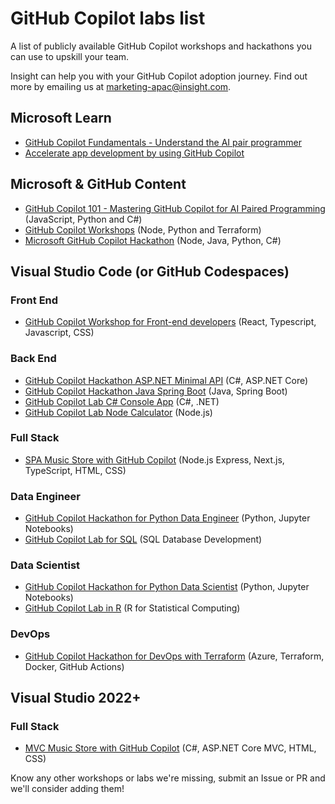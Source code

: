 # GitHub Copilot labs list

A list of publicly available GitHub Copilot workshops and hackathons you can use to upskill your team.

Insight can help you with your GitHub Copilot adoption journey. Find out more by emailing us at [marketing-apac@insight.com](mailto:marketing-apac@insight.com?Subject=GitHub%20Copilot%20Adoption%20Help).

## Microsoft Learn

- [GitHub Copilot Fundamentals - Understand the AI pair programmer](https://learn.microsoft.com/en-au/training/paths/copilot/)
- [Accelerate app development by using GitHub Copilot](https://learn.microsoft.com/en-us/training/paths/accelerate-app-development-using-github-copilot/)

## Microsoft & GitHub Content

- [GitHub Copilot 101 - Mastering GitHub Copilot for AI Paired Programming](https://github.com/microsoft/Mastering-GitHub-Copilot-for-Paired-Programming) (JavaScript, Python and C#)
- [GitHub Copilot Workshops](https://github.com/copilot-workshops) (Node, Python and Terraform)
- [Microsoft GitHub Copilot Hackathon](https://github.com/GitHub-Partner-Demo-Library/MicrosoftCopilotHackathon) (Node, Java, Python, C#)

## Visual Studio Code (or GitHub Codespaces)

### Front End

- [GitHub Copilot Workshop for Front-end developers](https://github.com/GitHub-Insight-ANZ-Lab/copilot-lab-weather-app-react) (React, Typescript, Javascript, CSS)

### Back End

- [GitHub Copilot Hackathon ASP.NET Minimal API](https://github.com/GitHub-Insight-ANZ-Lab/copilot-hackathon-minimal-api-csharp) (C#, ASP.NET Core)
- [GitHub Copilot Hackathon Java Spring Boot](https://github.com/GitHub-Insight-ANZ-Lab/copilot-hackathon-java-spring-boot) (Java, Spring Boot)
- [GitHub Copilot Lab C# Console App](https://github.com/GitHub-Insight-ANZ-Lab/copilot-lab-music-store-csharp-console) (C#, .NET)
- [GitHub Copilot Lab Node Calculator](https://github.com/GitHub-Insight-ANZ-Lab/copilot-node-calculator) (Node.js)

### Full Stack

- [SPA Music Store with GitHub Copilot](https://github.com/GitHub-Insight-ANZ-Lab/copilot-lab-music-store-typescript)  (Node.js Express, Next.js, TypeScript, HTML, CSS)

### Data Engineer

- [GitHub Copilot Hackathon for Python Data Engineer](https://github.com/GitHub-Insight-ANZ-Lab/copilot-hackathon-data-engineer-python) (Python, Jupyter Notebooks)
- [GitHub Copilot Lab for SQL](https://github.com/GitHub-Insight-ANZ-Lab/copilot-lab-sql) (SQL Database Development)

### Data Scientist

- [GitHub Copilot Hackathon for Python Data Scientist](https://github.com/GitHub-Insight-ANZ-Lab/copilot-hackathon-data-scientist-python) (Python, Jupyter Notebooks)
- [GitHub Copilot Lab in R](https://github.com/GitHub-Insight-ANZ-Lab/copilot-lab-r) (R for Statistical Computing)

### DevOps

- [GitHub Copilot Hackathon for DevOps with Terraform](https://github.com/GitHub-Insight-ANZ-Lab/copilot-hackathon-devops-terraform) (Azure, Terraform, Docker, GitHub Actions)

## Visual Studio 2022+

### Full Stack

- [MVC Music Store with GitHub Copilot](https://github.com/GitHub-Insight-ANZ-Lab/copilot-lab-music-store-csharp) (C#, ASP.NET Core MVC, HTML, CSS)

Know any other workshops or labs we're missing, submit an Issue or PR and we'll consider adding them!
